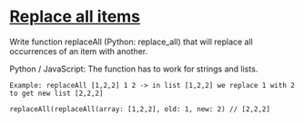 # [Replace all items](https://www.codewars.com/kata/57ae18c6e298a7a6d5000c7a) #

Write function replaceAll (Python: replace_all) that will replace all occurrences of an item with another.

Python / JavaScript: The function has to work for strings and lists.

    Example: replaceAll [1,2,2] 1 2 -> in list [1,2,2] we replace 1 with 2 to get new list [2,2,2]

    replaceAll(replaceAll(array: [1,2,2], old: 1, new: 2) // [2,2,2]
